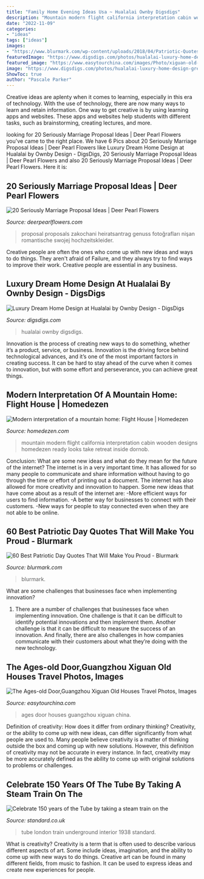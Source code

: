 ```yaml
---
title: "Family Home Evening Ideas Usa ~ Hualalai Ownby Digsdigs"
description: "Mountain modern flight california interpretation cabin wooden designs homedezen ready looks take retreat inside dornob"
date: "2022-11-09"
categories:
- "ideas"
tags: ["ideas"]
images:
- "https://www.blurmark.com/wp-content/uploads/2018/04/Patriotic-Quotes-56.jpg"
featuredImage: "https://www.digsdigs.com/photos/hualalai-luxury-home-design-great-home-at-evening.jpg"
featured_image: "https://www.easytourchina.com/images/Photo/xiguan-old-houses/p820_d20110418102601.jpg"
image: "https://www.digsdigs.com/photos/hualalai-luxury-home-design-great-home-at-evening.jpg"
ShowToc: true
author: "Pascale Parker"
---
```



Creative ideas are aplenty when it comes to learning, especially in this era of technology. With the use of technology, there are now many ways to learn and retain information. One way to get creative is by using learning apps and websites. These apps and websites help students with different tasks, such as brainstorming, creating lectures, and more.

	

		
looking for 20 Seriously Marriage Proposal Ideas | Deer Pearl Flowers you've came to the right place. We have 6 Pics about 20 Seriously Marriage Proposal Ideas | Deer Pearl Flowers like Luxury Dream Home Design at Hualalai by Ownby Design - DigsDigs, 20 Seriously Marriage Proposal Ideas | Deer Pearl Flowers and also 20 Seriously Marriage Proposal Ideas | Deer Pearl Flowers. Here it is:
		
    
## 20 Seriously Marriage Proposal Ideas | Deer Pearl Flowers

<img loading=lazy src="https://www.deerpearlflowers.com/wp-content/uploads/2016/08/Proposal-Locations-Ideas-12.jpg" onerror="this.onerror=null;this.src='https://tse3.mm.bing.net/th?id=OIP.uS1b9753YqxGTzw_O91x6wHaLH&amp;pid=15.1';" alt="20 Seriously Marriage Proposal Ideas | Deer Pearl Flowers">

_Source: deerpearlflowers.com_

>proposal proposals zakochani heiratsantrag genuss fotoğrafları nişan romantische swojej hochzeitskleider. 

	

Creative people are often the ones who come up with new ideas and ways to do things. They aren't afraid of Failure, and they always try to find ways to improve their work. Creative people are essential in any business.

    
## Luxury Dream Home Design At Hualalai By Ownby Design - DigsDigs

<img loading=lazy src="https://www.digsdigs.com/photos/hualalai-luxury-home-design-great-home-at-evening.jpg" onerror="this.onerror=null;this.src='https://tse2.mm.bing.net/th?id=OIP.x1OGpEdAyk96fxP8UNhVuwAAAA&amp;pid=15.1';" alt="Luxury Dream Home Design at Hualalai by Ownby Design - DigsDigs">

_Source: digsdigs.com_

>hualalai ownby digsdigs. 

	

Innovation is the process of creating new ways to do something, whether it’s a product, service, or business. Innovation is the driving force behind technological advances, and it’s one of the most important factors in creating success. It can be hard to stay ahead of the curve when it comes to innovation, but with some effort and perseverance, you can achieve great things.

    
## Modern Interpretation Of A Mountain Home: Flight House | Homedezen

<img loading=lazy src="http://www.homedezen.com/wp-content/uploads/2014/12/Modern-interpretation-of-a-mountain-home-Flight-House-12.jpg" onerror="this.onerror=null;this.src='https://tse3.mm.bing.net/th?id=OIP.d2PME7OndTHKZnsdsOlFEQHaFK&amp;pid=15.1';" alt="Modern interpretation of a mountain home: Flight House | Homedezen">

_Source: homedezen.com_

>mountain modern flight california interpretation cabin wooden designs homedezen ready looks take retreat inside dornob. 

	

Conclusion: What are some new ideas and what do they mean for the future of the internet?
The internet is in a very important time. It has allowed for so many people to communicate and share information without having to go through the time or effort of printing out a document. The internet has also allowed for more creativity and innovation to happen. Some new ideas that have come about as a result of the internet are: 
-More efficient ways for users to find information.
-A better way for businesses to connect with their customers. 
-New ways for people to stay connected even when they are not able to be online.

    
## 60 Best Patriotic Day Quotes That Will Make You Proud - Blurmark

<img loading=lazy src="https://www.blurmark.com/wp-content/uploads/2018/04/Patriotic-Quotes-56.jpg" onerror="this.onerror=null;this.src='https://tse3.mm.bing.net/th?id=OIP.F0w9PUNbaj5_r0c4OuK6rAHaHa&amp;pid=15.1';" alt="60 Best Patriotic Day Quotes That Will Make You Proud - Blurmark">

_Source: blurmark.com_

>blurmark. 

	

What are some challenges that businesses face when implementing innovation?
1. There are a number of challenges that businesses face when implementing innovation. One challenge is that it can be difficult to identify potential innovations and then implement them. Another challenge is that it can be difficult to measure the success of an innovation. And finally, there are also challenges in how companies communicate with their customers about what they’re doing with the new technology.

    
## The Ages-old Door,Guangzhou Xiguan Old Houses Travel Photos, Images

<img loading=lazy src="https://www.easytourchina.com/images/Photo/xiguan-old-houses/p820_d20110418102601.jpg" onerror="this.onerror=null;this.src='https://tse2.mm.bing.net/th?id=OIP.cEg_dpkAPgMsqCrCRY3PLAHaK0&amp;pid=15.1';" alt="The Ages-old Door,Guangzhou Xiguan Old Houses Travel Photos, Images">

_Source: easytourchina.com_

>ages door houses guangzhou xiguan china. 

	

Definition of creativity: How does it differ from ordinary thinking?
Creativity, or the ability to come up with new ideas, can differ significantly from what people are used to. Many people believe creativity is a matter of thinking outside the box and coming up with new solutions. However, this definition of creativity may not be accurate in every instance. In fact, creativity may be more accurately defined as the ability to come up with original solutions to problems or challenges.

    
## Celebrate 150 Years Of The Tube By Taking A Steam Train On The

<img loading=lazy src="https://static.standard.co.uk/s3fs-public/thumbnails/image/2012/11/03/17/Interior-of-1938-tube-stock.jpg" onerror="this.onerror=null;this.src='https://tse4.mm.bing.net/th?id=OIP.V-S0rTA3o8y0G1If14NGqAHaF0&amp;pid=15.1';" alt="Celebrate 150 years of the Tube by taking a steam train on the">

_Source: standard.co.uk_

>tube london train underground interior 1938 standard. 

	

What is creativity?
Creativity is a term that is often used to describe various different aspects of art. Some include ideas, imagination, and the ability to come up with new ways to do things. Creative art can be found in many different fields, from music to fashion. It can be used to express ideas and create new experiences for people.

